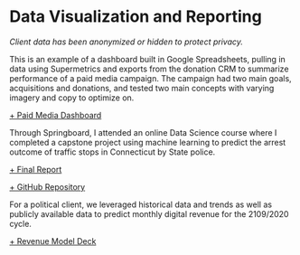 Data Visualization and Reporting
================

*Client data has been anonymized or hidden to protect privacy.*

This is an example of a dashboard built in Google Spreadsheets, pulling in data using Supermetrics and exports from the donation CRM to summarize performance of a paid media campaign. The campaign had two main goals, acquisitions and donations, and tested two main concepts with varying imagery and copy to optimize on.

[+ Paid Media Dashboard](https://docs.google.com/spreadsheets/d/1Jit_Ip4tqt-7EfhfK8bPAFtaA8qvpYjvXkn-yhaQF-E/edit#gid=0)

Through Springboard, I attended an online Data Science course where I completed a capstone project using machine learning to predict the arrest outcome of traffic stops in Connecticut by State police.

[+ Final Report](https://github.com/paigewil/capstone/blob/master/capstone_report.md)

[+ GitHub Repository](https://github.com/paigewil/capstone)

For a political client, we leveraged historical data and trends as well as publicly available data to predict monthly digital revenue for the 2109/2020 cycle.

[+ Revenue Model Deck](https://docs.google.com/presentation/d/17xb8Kb3RoW0H9t41NTxNRL_ogRnjvBrq8cJZpeWqXvY/edit#slide=id.g55a4fa6c56_0_3)
